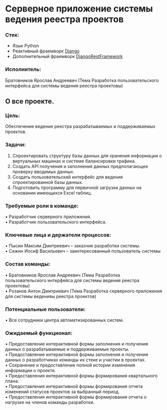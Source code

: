 # Серверное приложение системы ведения реестра проектов

### Стек:
- Язык Python
- Реактивный фраемворк [Django](https://www.djangoproject.com/)
- Дополнительный фраемворк [DjangoRestFramework](https://www.django-rest-framework.org/)

### Исполнитель:
Братовников Ярослав Андреевич (Тема Разработка пользовательского интерфейса для системы ведения реестра проектовы) 

## О все проекте.

### Цель:
Обеспечение ведение реестра разрабатываемых и поддерживаемых проектов.

### Задачи:
1.	Спроектировать структуру базы данных для хранения информации о виртуальных машинах и системе балансировки трафика.
2.	Создать API получения и заполнения данных предполагающее проверку вводимых данных.
3.	Создать пользовательский интерфейс для ведения спроектированной базы данных.
4.	Подготовить программу для первичной загрузки данных на основании имеющихся Excel таблиц.

### Требуемые роли в команде:
•	Разработчик серверного приложения.  
•	Разработчик пользовательского интерфейса.

### Ключевые лица и держатели процессов:
•	Пысин Максим Дмитриевич – заказчик разработки системы.  
•	Сажин Иосиф Васильевич – заинтересованный пользователь системы

### Состав команды:
•	Братовников Ярослав Андреевич (Тема Разработка пользовательского интерфейса для системы ведения реестра проектовы)   
•	Розанов Антон Дмитриевич (Тема Разработка серверного приложения для системы веденияы реестра проектов)

### Потенциальные пользователи:
•	Все сотрудники центра автоматизированных систем.

### Ожидаемый функционал:
•	Предоставление интерактивной формы заполнения и получения данных о разрабатываемые и поддерживаемые проекты.  
•	Предоставление интерактивной формы заполнения и получения данных о разработчиках команды их стеке и участии в проектах.  
•	Сохранение и предоставление полной истории изменения информации о проекте.  
•	Предоставления интерактивной формы формирования квартального плана.  
•	Предоставления интерактивной формы формирования отчета изменений статусов проектов за выбранный период.  
•	Предоставления интерактивной формы формирования отчета о нагрузке на членов команды разработки.



